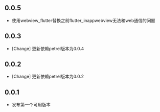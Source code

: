 ## 0.0.5

- 使用webview_flutter替换之前flutter_inappwebview无法和web通信的问题

## 0.0.3

- [Change] 更新依赖petrel版本为0.0.4

## 0.0.2

- [Change] 更新依赖petrel版本为0.0.2

## 0.0.1

* 发布第一个可用版本
